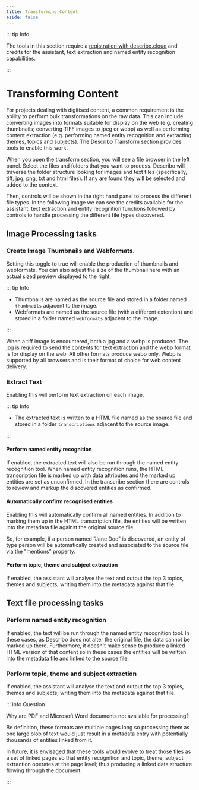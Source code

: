 ```yaml
---
title: Transforming Content
aside: false
---
```


::: tip Info

The tools in this section require a [registration with describo.cloud](/docs/guide/register) and
credits for the assistant, text extraction and named entity recognition capabilities.

:::

# Transforming Content

For projects dealing with digitised content, a common requirement is the ability to perform bulk
transformations on the raw data. This can include converting images into formats suitable for
display on the web (e.g. creating thumbnails; converting TIFF images to jpeg or webp) as well as
performing content extraction (e.g. performing named entity recognition and extracting themes,
topics and subjects). The Describo Transform section provides tools to enable this work.

When you open the transform section, you will see a file browser in the left panel. Select the files
and folders that you want to process. Describo will traverse the folder structure looking for images
and text files (specifically, tiff, jpg, png, txt and html files). If any are found they will be
selected and added to the context.

Then, controls will be shown in the right hand panel to process the different file types. In the
following image we can see the credits available for the assistant, text extraction and entity
recognition functions followed by controls to handle processing the different file types discovered.

<ImageComponent src="/images/guide-transform/transform1.webp"></ImageComponent>

## Image Processing tasks

### Create Image Thumbnails and Webformats.

Setting this toggle to true will enable the production of thumbnails and webformats. You can also
adjust the size of the thumbnail here with an actual sized preview displayed to the right.

::: tip Info

-   Thumbnails are named as the source file and stored in a folder named `thumbnails` adjacent to
    the image.
-   Webformats are named as the source file (with a different extention) and stored in a folder
    named `webformats` adjacent to the image.

:::

When a tiff image is encountered, both a jpg and a webp is produced. The jpg is required to send the
contents for text extraction and the webp format is for display on the web. All other formats
produce webp only. Webp is supported by all browsers and is their format of choice for web content
delivery.

### Extract Text

Enabling this will perform text extraction on each image.

::: tip Info

-   The extracted text is written to a HTML file named as the source file and stored in a folder
    `transcriptions` adjacent to the source image.

:::

#### Perform named entity recognition

If enabled, the extracted text will also be run through the named entity recognition tool. When
named entity recognition runs, the HTML transcription file is marked up with data attributes and the
marked up entities are set as unconfirmed. In the transcribe section there are controls to review
and markup the discovered entities as confirmed.

#### Automatically confirm recognised entities

Enabling this will automatically confirm all named entities. In addition to marking them up in the
HTML transcription file, the entities will be written into the metadata file against the original
source file.

So, for example, if a person named "Jane Doe" is discovered, an entity of type person will be
automatically created and associated to the source file via the "mentions" property.

#### Perform topic, theme and subject extraction

If enabled, the assistant will analyse the text and output the top 3 topics, themes and subjects;
writing them into the metadata against that file.

## Text file processing tasks

### Perform named entity recognition

If enabled, the text will be run through the named entity recognition tool. In these cases, as
Describo does not alter the original file, the data cannot be marked up there. Furthermore, it
doesn't make sense to produce a linked HTML version of that content so in these cases the entities
will be written into the metadata file and linked to the source file.

### Perform topic, theme and subject extraction

If enabled, the assistant will analyse the text and output the top 3 topics, themes and subjects;
writing them into the metadata against that file.

::: info Question

Why are PDF and Microsoft Word documents not available for processing?

Be definition, these formats are multiple pages long so processing them as one large blob of text
would just result in a metadata entry with potentially thousands of entities linked from it.

In future, it is envisaged that these tools would evolve to treat those files as a set of linked
pages so that entity recognition and topic, theme, subject extraction operates at the page level;
thus producing a linked data structure flowing through the document.

:::

<Disqus />
